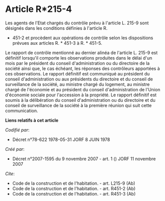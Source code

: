 # Article R*215-4

Les agents de l'Etat chargés du contrôle prévu à l'article L. 215-9 sont désignés dans les conditions définies à l'article R.
* 451-2 et procèdent aux opérations de contrôle selon les dispositions prévues aux articles R. * 451-3 à R. * 451-5.

Le rapport de contrôle mentionné au dernier alinéa de l'article L. 215-9 est définitif lorsqu'il comporte les observations
produites dans le délai d'un mois par le président du conseil d'administration ou du directoire de la société ainsi que, le
cas échéant, les réponses des contrôleurs apportées à ces observations. Le rapport définitif est communiqué au président du
conseil d'administration ou aux présidents du directoire et du conseil de surveillance de la société, au ministre chargé du
logement, au ministre chargé de l'économie et au président du conseil d'administration de l'Union d'économie sociale pour
l'accession à la propriété. Le rapport définitif est soumis à la délibération du conseil d'administration ou du directoire et
du conseil de surveillance de la société à la première réunion qui suit cette communication.

**Liens relatifs à cet article**

_Codifié par_:

  - Décret n°78-622 1978-05-31 JORF 8 JUIN 1978

_Créé par_:

  - Décret n°2007-1595 du 9 novembre 2007 - art. 1 () JORF 11 novembre 2007

_Cite_:

  - Code de la construction et de l'habitation. - art. L215-9 (Ab)
  - Code de la construction et de l'habitation. - art. R451-2 (Ab)
  - Code de la construction et de l'habitation. - art. R451-3 (Ab)
